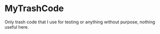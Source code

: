 # MyTrashCode
Only trash code that I use for testing or anything without purpose, nothing useful here.
